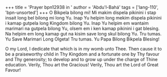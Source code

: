 +++
title = 'Prayer bpn12938 in '
author = 'Abdu'l-Bahá'
tags = ['lang-110', 'bpn-unsorted']
+++
O Bikpela bilong mi!  Mi makim dispela pikinini i stap insait long bel bilong mi long Yu.  Inap Yu helpim long mekim dispela pikinini i kamap gutpela long Kingdom bilong Yu.  Inap Yu helpim em wantaim marimari na gutpela bilong Yu, olsem em i ken kamap pikinini i gat blesing.  Na helpim em long kamap gut na kisim save long skul bilong Yu.  Tru tumas.  Yu Save Marimari Long Olgeta!  Tru tumas.  Yu Papa Bilong Bikpela Blesing! 


O my Lord, I dedicate that which is in my womb unto Thee. Then cause it to be a praiseworthy child in Thy Kingdom and a fortunate one by Thy favour and Thy generosity; to develop and to grow up under the charge of Thine education.  Verily, Thou art the Gracious!  Verily, Thou art the Lord of Great Favour!

